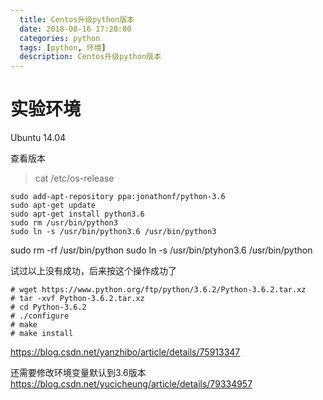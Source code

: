 ```yaml
---
  title: Centos升级python版本
  date: 2018-08-16 17:20:00
  categories: python
  tags: [python, 环境]
  description: Centos升级python版本
---
```


# 实验环境

Ubuntu 14.04

查看版本
> cat /etc/os-release

```shell
sudo add-apt-repository ppa:jonathonf/python-3.6
sudo apt-get update
sudo apt-get install python3.6
sudo rm /usr/bin/python3
sudo ln -s /usr/bin/python3.6 /usr/bin/python3
```

sudo rm -rf /usr/bin/python
sudo ln -s /usr/bin/ptyhon3.6 /usr/bin/python

试过以上没有成功，后来按这个操作成功了
```
# wget https://www.python.org/ftp/python/3.6.2/Python-3.6.2.tar.xz
# tar -xvf Python-3.6.2.tar.xz
# cd Python-3.6.2
# ./configure
# make
# make install
```
https://blog.csdn.net/yanzhibo/article/details/75913347

还需要修改环境变量默认到3.6版本
https://blog.csdn.net/yucicheung/article/details/79334957
